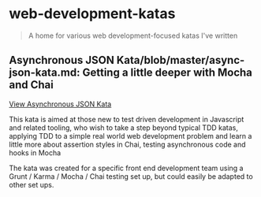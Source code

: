 # web-development-katas

> A home for various web development-focused katas I've written

## Asynchronous JSON Kata/blob/master/async-json-kata.md: Getting a little deeper with Mocha and Chai

[View Asynchronous JSON Kata](https://github.com/davidcole1977/davidcole1977/web-development-katas/blob/master/async-json-kata.md)

This kata is aimed at those new to test driven development in Javascript and related tooling, who wish to take a step beyond typical TDD katas, applying TDD to a simple real world web development problem and learn a little more about assertion styles in Chai, testing asynchronous code and hooks in Mocha

The kata was created for a specific front end development team using a Grunt / Karma / Mocha / Chai testing set up, but could easily be adapted to other set ups.

